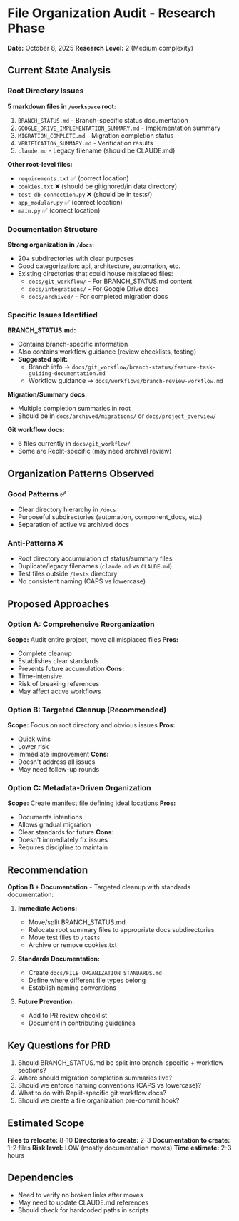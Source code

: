 # File Organization Audit - Research Phase
**Date:** October 8, 2025
**Research Level:** 2 (Medium complexity)

## Current State Analysis

### Root Directory Issues
**5 markdown files in `/workspace` root:**
1. `BRANCH_STATUS.md` - Branch-specific status documentation
2. `GOOGLE_DRIVE_IMPLEMENTATION_SUMMARY.md` - Implementation summary
3. `MIGRATION_COMPLETE.md` - Migration completion status
4. `VERIFICATION_SUMMARY.md` - Verification results
5. `claude.md` - Legacy filename (should be CLAUDE.md)

**Other root-level files:**
- `requirements.txt` ✅ (correct location)
- `cookies.txt` ❌ (should be gitignored/in data directory)
- `test_db_connection.py` ❌ (should be in tests/)
- `app_modular.py` ✅ (correct location)
- `main.py` ✅ (correct location)

### Documentation Structure
**Strong organization in `/docs`:**
- 20+ subdirectories with clear purposes
- Good categorization: api, architecture, automation, etc.
- Existing directories that could house misplaced files:
  - `docs/git_workflow/` - For BRANCH_STATUS.md content
  - `docs/integrations/` - For Google Drive docs
  - `docs/archived/` - For completed migration docs

### Specific Issues Identified

**BRANCH_STATUS.md:**
- Contains branch-specific information
- Also contains workflow guidance (review checklists, testing)
- **Suggested split:**
  - Branch info → `docs/git_workflow/branch-status/feature-task-guiding-documentation.md`
  - Workflow guidance → `docs/workflows/branch-review-workflow.md`

**Migration/Summary docs:**
- Multiple completion summaries in root
- Should be in `docs/archived/migrations/` or `docs/project_overview/`

**Git workflow docs:**
- 6 files currently in `docs/git_workflow/`
- Some are Replit-specific (may need archival review)

## Organization Patterns Observed

### Good Patterns ✅
- Clear directory hierarchy in `/docs`
- Purposeful subdirectories (automation, component_docs, etc.)
- Separation of active vs archived docs

### Anti-Patterns ❌
- Root directory accumulation of status/summary files
- Duplicate/legacy filenames (`claude.md` vs `CLAUDE.md`)
- Test files outside `/tests` directory
- No consistent naming (CAPS vs lowercase)

## Proposed Approaches

### Option A: Comprehensive Reorganization
**Scope:** Audit entire project, move all misplaced files
**Pros:**
- Complete cleanup
- Establishes clear standards
- Prevents future accumulation
**Cons:**
- Time-intensive
- Risk of breaking references
- May affect active workflows

### Option B: Targeted Cleanup (Recommended)
**Scope:** Focus on root directory and obvious issues
**Pros:**
- Quick wins
- Lower risk
- Immediate improvement
**Cons:**
- Doesn't address all issues
- May need follow-up rounds

### Option C: Metadata-Driven Organization
**Scope:** Create manifest file defining ideal locations
**Pros:**
- Documents intentions
- Allows gradual migration
- Clear standards for future
**Cons:**
- Doesn't immediately fix issues
- Requires discipline to maintain

## Recommendation

**Option B + Documentation** - Targeted cleanup with standards documentation:

1. **Immediate Actions:**
   - Move/split BRANCH_STATUS.md
   - Relocate root summary files to appropriate docs subdirectories
   - Move test files to `/tests`
   - Archive or remove cookies.txt

2. **Standards Documentation:**
   - Create `docs/FILE_ORGANIZATION_STANDARDS.md`
   - Define where different file types belong
   - Establish naming conventions

3. **Future Prevention:**
   - Add to PR review checklist
   - Document in contributing guidelines

## Key Questions for PRD

1. Should BRANCH_STATUS.md be split into branch-specific + workflow sections?
2. Where should migration completion summaries live?
3. Should we enforce naming conventions (CAPS vs lowercase)?
4. What to do with Replit-specific git workflow docs?
5. Should we create a file organization pre-commit hook?

## Estimated Scope

**Files to relocate:** 8-10
**Directories to create:** 2-3
**Documentation to create:** 1-2 files
**Risk level:** LOW (mostly documentation moves)
**Time estimate:** 2-3 hours

## Dependencies

- Need to verify no broken links after moves
- May need to update CLAUDE.md references
- Should check for hardcoded paths in scripts